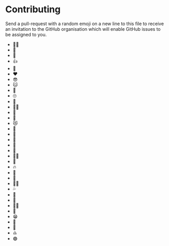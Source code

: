 # Contributing

Send a pull-request with a random emoji on a new line to this file to receive an invitation to the GitHub organisation which will enable GitHub issues to be assigned to you.

- 🏴‍☠️
- 👑
- 🧪 
- 👍 
- 🎂
- ❤️
- 😎
- 🐱
- 🎈
- 🙄
- 🧉
- 🏳️‍⚧️
- 🚀
- 🐼
- 😻
- 🤩
- 🍕
- 🧙‍️
- 🎱
- 🐨
- 👨‍💻
- 🦠
- 🔥
- 🥚
- 🤑
- 💅🏽
- 💦
- 🦇
- 💪
- 🏳️‍🌈
- 🦥
- 😁
- 🤨
- 🙌
- ♎️
- 🟣
